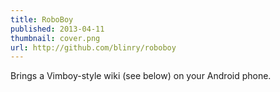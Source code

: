 ```yaml
---
title: RoboBoy
published: 2013-04-11
thumbnail: cover.png
url: http://github.com/blinry/roboboy
---
```


Brings a Vimboy-style wiki (see below) on your Android phone.
